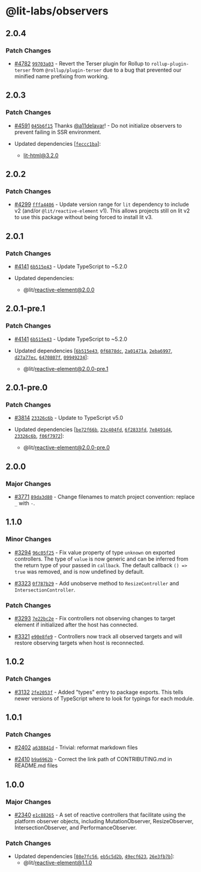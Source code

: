 # @lit-labs/observers

## 2.0.4

### Patch Changes

- [#4782](https://github.com/lit/lit/pull/4782) [`99703a03`](https://github.com/lit/lit/commit/99703a03b68ed800a8a0f5784c10a32fbc6e2db6) - Revert the Terser plugin for Rollup to `rollup-plugin-terser` from `@rollup/plugin-terser`
  due to a bug that prevented our minified name prefixing from working.

## 2.0.3

### Patch Changes

- [#4591](https://github.com/lit/lit/pull/4591) [`045b6f15`](https://github.com/lit/lit/commit/045b6f159815edb9e690bc1f6829d467f42aa520) Thanks [@a11delavar](https://github.com/a11delavar)! - Do not initialize observers to prevent failing in SSR environment.

- Updated dependencies [[`feccc1ba`](https://github.com/lit/lit/commit/feccc1ba8e82b36d07a0e2576381bf2819926b98)]:
  - lit-html@3.2.0

## 2.0.2

### Patch Changes

- [#4299](https://github.com/lit/lit/pull/4299) [`fffa4406`](https://github.com/lit/lit/commit/fffa44066e06bdbec2d2e28166b7c81b11a8c213) - Update version range for `lit` dependency to include v2 (and/or `@lit/reactive-element` v1). This allows projects still on lit v2 to use this package without being forced to install lit v3.

## 2.0.1

### Patch Changes

- [#4141](https://github.com/lit/lit/pull/4141) [`6b515e43`](https://github.com/lit/lit/commit/6b515e43c3a24cc8a593247d3aa72d81bcc724d5) - Update TypeScript to ~5.2.0

- Updated dependencies:
  - @lit/reactive-element@2.0.0

## 2.0.1-pre.1

### Patch Changes

- [#4141](https://github.com/lit/lit/pull/4141) [`6b515e43`](https://github.com/lit/lit/commit/6b515e43c3a24cc8a593247d3aa72d81bcc724d5) - Update TypeScript to ~5.2.0

- Updated dependencies [[`6b515e43`](https://github.com/lit/lit/commit/6b515e43c3a24cc8a593247d3aa72d81bcc724d5), [`0f6878dc`](https://github.com/lit/lit/commit/0f6878dc45fd95bbeb8750f277349c1392e2b3ad), [`2a01471a`](https://github.com/lit/lit/commit/2a01471a5f65fe34bad11e1099281811b8d0f79b), [`2eba6997`](https://github.com/lit/lit/commit/2eba69974c9e130e7483f44f9daca308345497d5), [`d27a77ec`](https://github.com/lit/lit/commit/d27a77ec3d3999e872df9218a2b07f90f22eb417), [`6470807f`](https://github.com/lit/lit/commit/6470807f3a0981f9d418cb26f05969912455d148), [`09949234`](https://github.com/lit/lit/commit/09949234445388d51bfb4ee24ff28a4c9f82fe17)]:
  - @lit/reactive-element@2.0.0-pre.1

## 2.0.1-pre.0

### Patch Changes

- [#3814](https://github.com/lit/lit/pull/3814) [`23326c6b`](https://github.com/lit/lit/commit/23326c6b9a6abdf01998dadf5d0f20a643e457aa) - Update to TypeScript v5.0

- Updated dependencies [[`be72f66b`](https://github.com/lit/lit/commit/be72f66bd9aab5d0586729fb5be4bac4aa27cb7f), [`23c404fd`](https://github.com/lit/lit/commit/23c404fdec0cd7be834221b6ddf9b659c24ca8a2), [`6f2833fd`](https://github.com/lit/lit/commit/6f2833fd05f2ecde5386f72d291dafc9dbae0cf7), [`7e8491d4`](https://github.com/lit/lit/commit/7e8491d4ed9f0c39d974616c4678552ef50b81df), [`23326c6b`](https://github.com/lit/lit/commit/23326c6b9a6abdf01998dadf5d0f20a643e457aa), [`f06f7972`](https://github.com/lit/lit/commit/f06f7972a027d2937fe2c68ab5af0274dec57cf4)]:
  - @lit/reactive-element@2.0.0-pre.0

## 2.0.0

### Major Changes

- [#3771](https://github.com/lit/lit/pull/3771) [`89da3d80`](https://github.com/lit/lit/commit/89da3d802e506a7400bc415ef77c2bfffce8ffa6) - Change filenames to match project convention: replace `_` with `-`.

## 1.1.0

### Minor Changes

- [#3294](https://github.com/lit/lit/pull/3294) [`96c05f25`](https://github.com/lit/lit/commit/96c05f258183066b34d2253c57552ef41ed4581a) - Fix value property of type `unknown` on exported controllers. The type of
  `value` is now generic and can be inferred from the return type of your passed
  in `callback`. The default callback `() => true` was removed, and is now
  undefined by default.

- [#3323](https://github.com/lit/lit/pull/3323) [`0f787b29`](https://github.com/lit/lit/commit/0f787b290af1ce68498ddb8fb0ab32b9d6698dc6) - Add unobserve method to `ResizeController` and `IntersectionController`.

### Patch Changes

- [#3293](https://github.com/lit/lit/pull/3293) [`7e22bc2e`](https://github.com/lit/lit/commit/7e22bc2e3918e36c0e46aa6430c17eb8f557968f) - Fix controllers not observing changes to target element if initialized after the host has connected.

- [#3321](https://github.com/lit/lit/pull/3321) [`e90e8fe9`](https://github.com/lit/lit/commit/e90e8fe99423c264827564dcc98236d0329a118a) - Controllers now track all observed targets and will restore observing targets
  when host is reconnected.

## 1.0.2

### Patch Changes

- [#3132](https://github.com/lit/lit/pull/3132) [`2fe2053f`](https://github.com/lit/lit/commit/2fe2053fe04e7226e5fa4e8b730e91a62a547b27) - Added "types" entry to package exports. This tells newer versions of TypeScript where to look for typings for each module.

## 1.0.1

### Patch Changes

- [#2402](https://github.com/lit/lit/pull/2402) [`a638841d`](https://github.com/lit/lit/commit/a638841d8ba76e43cf83a2516e2cfc7a9c2ce27e) - Trivial: reformat markdown files

- [#2410](https://github.com/lit/lit/pull/2410) [`b9a6962b`](https://github.com/lit/lit/commit/b9a6962b84c841eaabd5c4cbf8687ff34dbfe511) - Correct the link path of CONTRIBUTING.md in README.md files

## 1.0.0

### Major Changes

- [#2340](https://github.com/lit/lit/pull/2340) [`e1c88265`](https://github.com/lit/lit/commit/e1c8826533d89b99b6c9e2192428337c496d6dd0) - A set of reactive controllers that facilitate using the platform observer objects, including MutationObserver, ResizeObserver, IntersectionObserver, and PerformanceObserver.

### Patch Changes

- Updated dependencies [[`08e7fc56`](https://github.com/lit/lit/commit/08e7fc566894d1916dc768c0843fce962ca4d6d4), [`eb5c5d2b`](https://github.com/lit/lit/commit/eb5c5d2b2159dcd8b2321fa9a221b8d56d127a11), [`49ecf623`](https://github.com/lit/lit/commit/49ecf6239033e9578184d46116e6b89676d091db), [`26e3fb7b`](https://github.com/lit/lit/commit/26e3fb7ba1d3ef778a9862ff73374802b4b4eb2e)]:
  - @lit/reactive-element@1.1.0

